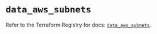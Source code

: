 # `data_aws_subnets`

Refer to the Terraform Registry for docs: [`data_aws_subnets`](https://registry.terraform.io/providers/hashicorp/aws/6.0.0/docs/data-sources/subnets).
